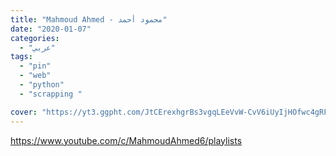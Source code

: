 ```yaml
---
title: "Mahmoud Ahmed - محمود أحمد"
date: "2020-01-07"
categories:
  - "عربي"
tags:
  - "pin"
  - "web"
  - "python"
  - "scrapping "

cover: "https://yt3.ggpht.com/JtCErexhgrBs3vgqLEeVvW-CvV6iUyIjHOfwc4gRFf79pgSF_wDQ_Ae55SzpR5kXtjofeWsyO1s=s88-c-k-c0x00ffffff-no-rj"
---
```


https://www.youtube.com/c/MahmoudAhmed6/playlists
